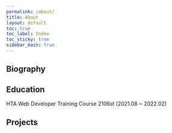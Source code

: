 ```yaml
---
permalink: /about/
title: About
layout: default
toc: true
toc_label: Index
toc_sticky: true
sidebar_main: true
---
```



## Biography

## Education
HTA Web Developer Training Course 2106st (2021.08 ~ 2022.02)
<br>

## Projects


